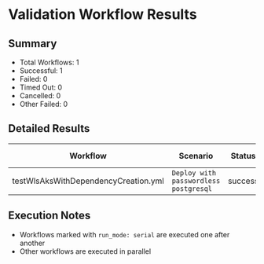 # Validation Workflow Results

## Summary
- Total Workflows: 1
- Successful: 1
- Failed: 0
- Timed Out: 0
- Cancelled: 0
- Other Failed: 0

## Detailed Results

| Workflow | Scenario | Status | Duration | Run URL |
|----------|----------|---------|-----------|----------|
| testWlsAksWithDependencyCreation.yml | `Deploy with passwordless postgresql` | success | 1h:16m:18s | [View Run](https://github.com/azure-javaee/weblogic-azure/actions/runs/16986780969) |


## Execution Notes
- Workflows marked with `run_mode: serial` are executed one after another
- Other workflows are executed in parallel

